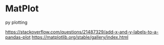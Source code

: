 # MatPlot
py plotting

https://stackoverflow.com/questions/21487329/add-x-and-y-labels-to-a-pandas-plot 
https://matplotlib.org/stable/gallery/index.html

